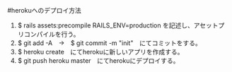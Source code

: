 #herokuへのデプロイ方法  

1. $ rails assets:precompile RAILS_ENV=production を記述し、アセットプリコンパイルを行う。  
2. $ git add -A　→　$ git commit -m "init"　にてコミットをする。  
3. $ heroku create　にてherokuに新しいアプリを作成する。  
4. $ git push heroku master　にてherokuにデプロイする。  
